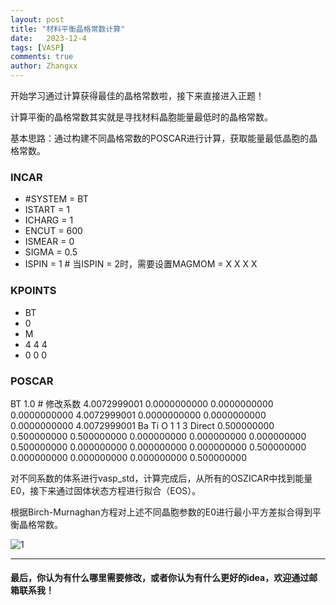 ```yaml
---
layout: post
title: "材料平衡晶格常数计算"
date:   2023-12-4
tags: [VASP]
comments: true
author: Zhangxx
---
```


开始学习通过计算获得最佳的晶格常数啦，接下来直接进入正题！

<!-- more -->


计算平衡的晶格常数其实就是寻找材料晶胞能量最低时的晶格常数。

基本思路：通过构建不同晶格常数的POSCAR进行计算，获取能量最低晶胞的晶格常数。

### INCAR
- #SYSTEM = BT
- ISTART = 1
- ICHARG = 1
- ENCUT = 600
- ISMEAR = 0
- SIGMA = 0.5
- ISPIN = 1 \# 当ISPIN = 2时，需要设置MAGMOM = X X X X

### KPOINTS
- BT
- 0
- M
- 4 4 4
- 0 0 0

### POSCAR
BT
1.0 \# 修改系数
4.0072999001         0.0000000000         0.0000000000
0.0000000000         4.0072999001         0.0000000000
0.0000000000         0.0000000000         4.0072999001
Ba   Ti    O
1    1    3
Direct
0.500000000         0.500000000         0.500000000
0.000000000         0.000000000         0.000000000
0.500000000         0.000000000         0.000000000
0.000000000         0.500000000         0.000000000
0.000000000         0.000000000         0.500000000

对不同系数的体系进行vasp_std，计算完成后，从所有的OSZICAR中找到能量E0，接下来通过固体状态方程进行拟合（EOS）。

根据Birch-Murnaghan方程对上述不同晶胞参数的E0进行最小平方差拟合得到平衡晶格常数。

![1](https://pianfan.github.io/images/Cell_Parameters/1.png)

---
#### 最后，你认为有什么哪里需要修改，或者你认为有什么更好的idea，欢迎通过邮箱联系我！
